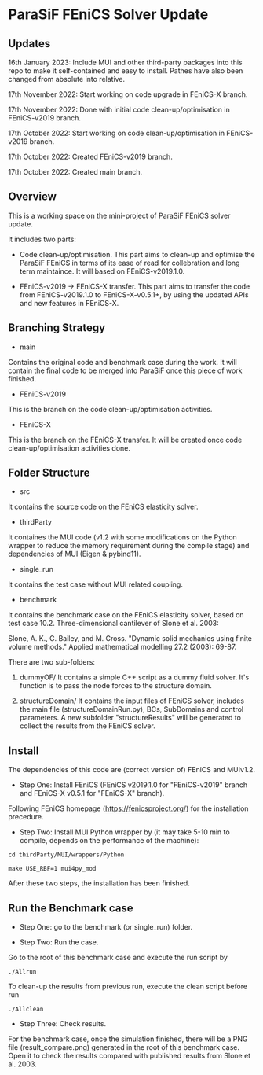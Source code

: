 # ParaSiF FEniCS Solver Update

## Updates

16th January 2023: Include MUI and other third-party packages into this repo to make it self-contained and easy to install. Pathes have also been changed from absolute into relative.

17th November 2022: Start working on code upgrade in FEniCS-X branch.

17th November 2022: Done with initial code clean-up/optimisation in FEniCS-v2019 branch.

17th October 2022: Start working on code clean-up/optimisation in FEniCS-v2019 branch.

17th October 2022: Created FEniCS-v2019 branch.

17th October 2022: Created main branch.

## Overview

This is a working space on the mini-project of ParaSiF FEniCS solver update. 

It includes two parts:
* Code clean-up/optimisation.
This part aims to clean-up and optimise the ParaSiF FEniCS in terms of its ease of read for collebration and long term maintaince. It will based on FEniCS-v2019.1.0.

* FEniCS-v2019 -> FEniCS-X transfer.
This part aims to transfer the code from FEniCS-v2019.1.0 to FEniCS-X-v0.5.1+, by using the updated APIs and new features in FEniCS-X.

## Branching Strategy

* main

Contains the original code and benchmark case during the work. It will contain the final code to be merged into ParaSiF once this piece of work finished.

* FEniCS-v2019

This is the branch on the code clean-up/optimisation activities.

* FEniCS-X

This is the branch on the FEniCS-X transfer. It will be created once code clean-up/optimisation activities done.

## Folder Structure

* src

It contains the source code on the FEniCS elasticity solver.

* thirdParty

It containes the MUI code (v1.2 with some modifications on the Python wrapper to reduce the memory requirement during the compile stage) and dependencies of MUI (Eigen & pybind11).

* single_run

It contains the test case without MUI related coupling.

* benchmark

It contains the benchmark case on the FEniCS elasticity solver, based on test case 10.2. Three-dimensional cantilever of Slone et al. 2003:

Slone, A. K., C. Bailey, and M. Cross. "Dynamic solid mechanics using finite volume methods." Applied mathematical modelling 27.2 (2003): 69-87.

There are two sub-folders: 

1. dummyOF/
It contains a simple C++ script as a dummy fluid solver. It's function is to pass the node forces to the structure domain.  

2. structureDomain/
It contains the input files of FEniCS solver, includes the main file (structureDomainRun.py), BCs, SubDomains and control parameters. A new subfolder "structureResults" will be generated to collect the results from the FEniCS solver. 

## Install

The dependencies of this code are (correct version of) FEniCS and MUIv1.2.

* Step One: Install FEniCS (FEniCS v2019.1.0 for "FEniCS-v2019" branch and FEniCS-X v0.5.1 for "FEniCS-X" branch).

Following FEniCS homepage (https://fenicsproject.org/) for the installation precedure.

* Step Two: Install MUI Python wrapper by (it may take 5-10 min to compile, depends on the performance of the machine):

```
cd thirdParty/MUI/wrappers/Python

make USE_RBF=1 mui4py_mod
```

After these two steps, the installation has been finished.

## Run the Benchmark case

* Step One: go to the benchmark (or single_run) folder.


* Step Two: Run the case.

Go to the root of this benchmark case and execute the run script by

```
./Allrun
```
To clean-up the results from previous run, execute the clean script before run

```
./Allclean
```

* Step Three: Check results.

For the benchmark case, once the simulation finished, there will be a PNG file (result_compare.png) generated in the root of this benchmark case. Open it to check the results compared with published results from Slone et al. 2003.
